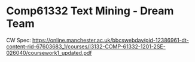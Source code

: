 # Comp61332 Text Mining - Dream Team

CW Spec: https://online.manchester.ac.uk/bbcswebdav/pid-12386961-dt-content-rid-67603683_1/courses/I3132-COMP-61332-1201-2SE-026040/coursework1_updated.pdf

